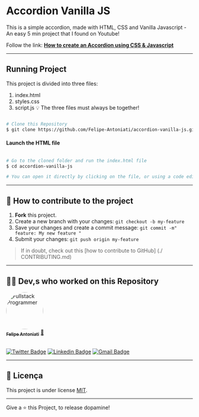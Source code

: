 # Accordion Vanilla JS

This is a simple accordion, made with HTML, CSS and Vanilla Javascript - An easy 5 min project that I found on Youtube!

Follow the link: **[How to create an Accordion using CSS & Javascript](https://www.youtube.com/watch?v=dPLHi7tsoFU)**

---

## Running Project

This project is divided into three files:
1. index.html
2. styles.css
3. script.js
💡 The three files must always be together!

```bash

# Clone this Repository
$ git clone https://github.com/Felipe-Antoniati/accordion-vanilla-js.git

```

#### Launch the HTML file

```bash

# Go to the cloned folder and run the index.html file
$ cd accordion-vanilla-js

# You can open it directly by clicking on the file, or using a code editor like VS Code for example, through the Watch in Chrome extension

```

---

##  💪 How to contribute to the project

1. **Fork** this project.
2. Create a new branch with your changes: `git checkout -b my-feature`
3. Save your changes and create a commit message: `git commit -m" feature: My new feature "`
4. Submit your changes: `git push origin my-feature`
> If in doubt, check out this [how to contribute to GitHub] (./ CONTRIBUTING.md)

---

## 👨‍💻 Dev,s who worked on this Repository

<a href="https://github.com/felipe-antoniati">
 <img style="border-radius: 50%;" src="https://avatars0.githubusercontent.com/u/63480609?s=460&u=c69fe399d6e97159b75b64b597b007ff8e6ac553&v=4" width="100px;" alt="Fullstack Programmer"/>
 <br />
 <sub><b>Felipe Antoniati</b></sub></a> <a href="https://github.com/felipe-antoniati" title="Fullstack Programmer">🚀</a>
 <br /><br />

[![Twitter Badge](https://img.shields.io/badge/-@felipe-1ca0f1?style=flat-square&labelColor=1ca0f1&logo=twitter&logoColor=white&link=https://twitter.com/)](https://twitter.com/) [![Linkedin Badge](https://img.shields.io/badge/-Felipe-blue?style=flat-square&logo=Linkedin&logoColor=white&link=https://www.linkedin.com/in/)](https://www.linkedin.com/in/felipe-antoniati-1288041b7/) 
[![Gmail Badge](https://img.shields.io/badge/-antoniati.felipe@gmail.com-c14438?style=flat-square&logo=Gmail&logoColor=white&link=mailto:antoniati.felipe@gmail.com)](mailto:antoniati.felipe@gmail.com)

---

## 📝 Licença

This project is under license [MIT](./LICENSE).

---

Give a ⭐️ this Project, to release dopamine!